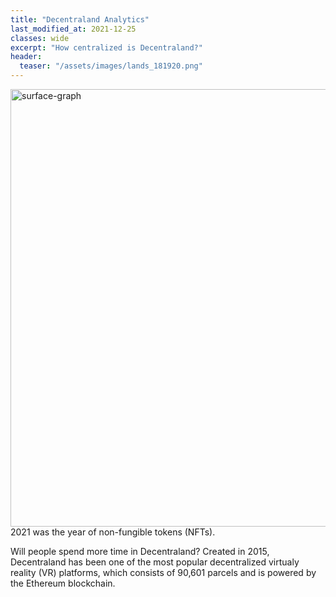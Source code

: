 ```yaml
---
title: "Decentraland Analytics"
last_modified_at: 2021-12-25
classes: wide
excerpt: "How centralized is Decentraland?"
header:
  teaser: "/assets/images/lands_181920.png"
---
```

<img src="/assets/images/lands_181920.png" alt="surface-graph" width="700"/>
2021 was the year of non-fungible tokens (NFTs).

Will people spend more time in Decentraland? Created in 2015, Decentraland has been one of the most popular decentralized virtualy reality (VR) platforms, which consists of 90,601 parcels and is powered by the Ethereum blockchain.